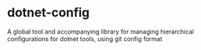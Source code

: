 # dotnet-config

A global tool and accompanying library for managing hierarchical configurations for dotnet tools, using git config format

